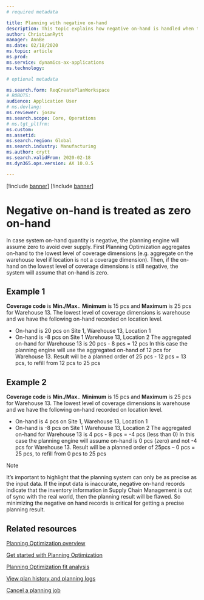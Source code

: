 ```yaml
---
# required metadata

title: Planning with negative on-hand
description: This topic explains how negative on-hand is handled when the Planning Optimization functionality is used. 
author: ChristianRytt
manager: AnnBe
ms.date: 02/18/2020
ms.topic: article
ms.prod: 
ms.service: dynamics-ax-applications
ms.technology: 

# optional metadata

ms.search.form: ReqCreatePlanWorkspace
# ROBOTS: 
audience: Application User
# ms.devlang: 
ms.reviewer: josaw
ms.search.scope: Core, Operations
# ms.tgt_pltfrm: 
ms.custom: 
ms.assetid: 
ms.search.region: Global
ms.search.industry: Manufacturing
ms.author: crytt
ms.search.validFrom: 2020-02-18
ms.dyn365.ops.version: AX 10.0.5

---
```


[!include [banner](../../includes/preview-banner.md)]
[!include [banner](../../includes/banner.md)]

# Negative on-hand is treated as zero on-hand
In case system on-hand quantity is negative, the planning engine will assume zero to avoid over supply. First Planning Optimization aggregates on-hand to the lowest level of coverage dimensions (e.g. aggregate on the warehouse level if location is not a coverage dimension). Then, if the on-hand on the lowest level of coverage dimensions is still negative, the system will assume that on-hand is zero.

## Example 1
**Coverage code** is **Min./Max.**. **Minimum** is 15 pcs and **Maximum** is 25 pcs for Warehouse 13.
The lowest level of coverage dimensions is warehouse and we have the following on-hand recorded on location level.
-	On-hand is 20 pcs on Site 1, Warehouse 13, Location 1  
-	On-hand is -8 pcs on Site 1 Warehouse 13, Location 2
The aggregated on-hand for Warehouse 13 is 20 pcs - 8 pcs = 12 pcs
In this case the planning engine will use the aggregated on-hand of 12 pcs for Warehouse 13.
Result will be a planned order of 25 pcs - 12 pcs = 13 pcs, to refill from 12 pcs to 25 pcs

## Example 2
**Coverage code** is **Min./Max.**. **Minimum** is 15 pcs and **Maximum** is 25 pcs for Warehouse 13.
The lowest level of coverage dimensions is warehouse and we have the following on-hand recorded on location level.
-	On-hand is 4 pcs on Site 1, Warehouse 13, Location 1  
-	On-hand is -8 pcs on Site 1 Warehouse 13, Location 2
The aggregated on-hand for Warehouse 13 is 4 pcs - 8 pcs = -4 pcs (less than 0)
In this case the planning engine will assume on-hand is 0 pcs (zero) and not -4 pcs for Warehouse 13.
Result will be a planned order of 25pcs – 0 pcs = 25 pcs, to refill from 0 pcs to 25 pcs

> [!NOTE]
> It’s important to highlight that the planning system can only be as precise as the input data. If the input data is inaccurate, negative on-hand records indicate that the inventory information in Supply Chain Management is out of sync with the real world,  then the planning result will be flawed. So minimizing the negative on hand records is critical for getting a precise planning result.

## Related resources

[Planning Optimization overview](planning-optimization-overview.md)

[Get started with Planning Optimization](get-started.md)

[Planning Optimization fit analysis](planning-optimization-fit-analysis.md)

[View plan history and planning logs](plan-history-logs.md)

[Cancel a planning job](cancel-planning-job.md)
